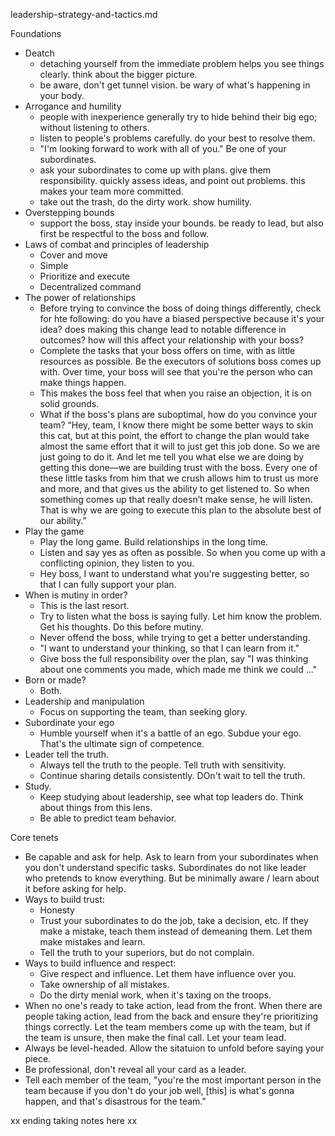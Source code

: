 leadership-strategy-and-tactics.md

Foundations
- Deatch
	- detaching yourself from the immediate problem helps you see things clearly. think about the bigger picture. 
	- be aware, don't get tunnel vision. be wary of what's happening in your body. 
- Arrogance and humility
	- people with inexperience generally try to hide behind their big ego; without listening to others.
	- listen to people's problems carefully. do your best to resolve them. 
	- "I'm looking forward to work with all of you." Be one of your subordinates.
	-  ask your subordinates to come up with plans. give them responsibility. quickly assess ideas, and point out problems. this makes your team more committed. 
	- take out the trash, do the dirty work. show humility.
- Overstepping bounds
	- support the boss, stay inside your bounds. be ready to lead, but also first be respectful to the boss and follow.
- Laws of combat and principles of leadership
	- Cover and move
	- Simple
	- Prioritize and execute
	- Decentralized command
- The power of relationships
	- Before trying to convince the boss of doing things differently, check for hte following: do you have a biased perspective because it's your idea? does making this change lead to notable difference in outcomes? how will this affect your relationship with your boss?
	- Complete the tasks that your boss offers on time, with as little resources as possible. Be the executors of solutions boss comes up with. Over time, your boss will see that you're the person who can make things happen. 
	- This makes the boss feel that when you raise an objection, it is on solid grounds.
	- What if the boss's plans are suboptimal, how do you convince your team? “Hey, team, I know there might be some better ways to skin this cat, but at this point, the effort to change the plan would take almost the same effort that it will to just get this job done. So we are just going to do it. And let me tell you what else we are doing by getting this done—we are building trust with the boss. Every one of these little tasks from him that we crush allows him to trust us more and more, and that gives us the ability to get listened to. So when something comes up that really doesn’t make sense, he will listen. That is why we are going to execute this plan to the absolute best of our ability.”
- Play the game
	- Play the long game. Build relationships in the long time. 
	- Listen and say yes as often as possible. So when you come up with a conflicting opinion, they listen to you.
	- Hey boss, I want to understand what you're suggesting better, so that I can fully support your plan.
- When is mutiny in order?
	- This is the last resort.
	- Try to listen what the boss is saying fully. Let him know the problem. Get his thoughts. Do this before mutiny. 
	- Never offend the boss, while trying to get a better understanding. 
	- "I want to understand your thinking, so that I can learn from it."
	- Give boss the full responsibility over the plan, say "I was thinking about one comments you made, which made me think we could ..."
- Born or made?
	- Both. 
- Leadership and manipulation
	- Focus on supporting the team, than seeking glory.
- Subordinate your ego
	- Humble yourself when it's a battle of an ego. Subdue your ego. That's the ultimate sign of competence. 
- Leader tell the truth.
	- Always tell the truth to the people. Tell truth with sensitivity. 
	- Continue sharing details consistently. DOn't wait to tell the truth. 
- Study.
	- Keep studying about leadership, see what top leaders do. Think about things from this lens.
	- Be able to predict team behavior. 

Core tenets
- Be capable and ask for help. Ask to learn from your subordinates when you don't understand specific tasks. Subordinates do not like leader who pretends to know everything. But be minimally aware / learn about it before asking for help.
- Ways to build trust:
	- Honesty
	- Trust your subordinates to do the job, take a decision, etc. If they make a mistake, teach them instead of demeaning them. Let them make mistakes and learn.
	- Tell the truth to your superiors, but do not complain. 
- Ways to build influence and respect:
	- Give respect and influence. Let them have influence over you.
	- Take ownership of all mistakes. 
	- Do the dirty menial work, when it's taxing on the troops.
- When no one's ready to take action, lead from the front. When there are people taking action, lead from the back and ensure they're prioritizing things correctly. Let the team members come up with the team, but if the team is unsure, then make the final call. Let your team lead. 
- Always be level-headed. Allow the sitatuion to unfold before saying your piece. 
- Be professional, don't reveal all your card as a leader. 
- Tell each member of the team, "you're the most important person in the team because if you don't do your job well, [this] is what's gonna happen, and that's disastrous for the team."


xx ending taking notes here xx







